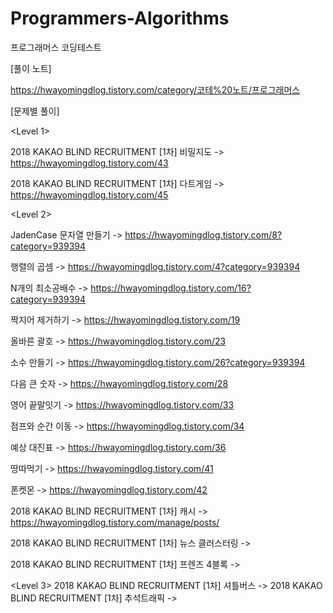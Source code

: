 # Programmers-Algorithms
프로그래머스 코딩테스트


[풀이 노트]

https://hwayomingdlog.tistory.com/category/코테%20노트/프로그래머스



[문제별 풀이]

<Level 1>

2018 KAKAO BLIND RECRUITMENT [1차] 비밀지도 -> https://hwayomingdlog.tistory.com/43

2018 KAKAO BLIND RECRUITMENT [1차] 다트게임 -> https://hwayomingdlog.tistory.com/45


<Level 2>

JadenCase 문자열 만들기 -> https://hwayomingdlog.tistory.com/8?category=939394

행렬의 곱셈 -> https://hwayomingdlog.tistory.com/4?category=939394

N개의 최소공배수 -> https://hwayomingdlog.tistory.com/16?category=939394

짝지어 제거하기 -> https://hwayomingdlog.tistory.com/19

올바른 괄호 -> https://hwayomingdlog.tistory.com/23

소수 만들기 -> https://hwayomingdlog.tistory.com/26?category=939394

다음 큰 숫자 -> https://hwayomingdlog.tistory.com/28

영어 끝말잇기 -> https://hwayomingdlog.tistory.com/33

점프와 순간 이동 -> https://hwayomingdlog.tistory.com/34

예상 대진표 -> https://hwayomingdlog.tistory.com/36

땅따먹기 -> https://hwayomingdlog.tistory.com/41

폰켓몬 -> https://hwayomingdlog.tistory.com/42 

2018 KAKAO BLIND RECRUITMENT [1차] 캐시 -> https://hwayomingdlog.tistory.com/manage/posts/

2018 KAKAO BLIND RECRUITMENT [1차] 뉴스 클러스터링 -> 

2018 KAKAO BLIND RECRUITMENT [1차] 프렌즈 4블록 -> 


<Level 3>
2018 KAKAO BLIND RECRUITMENT [1차] 셔틀버스 -> 
2018 KAKAO BLIND RECRUITMENT [1차] 추석트래픽 -> 
